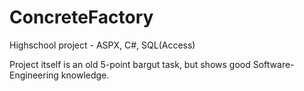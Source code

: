 # ConcreteFactory
 Highschool project - ASPX, C#, SQL(Access)

Project itself is an old 5-point bargut task, but shows good Software-Engineering knowledge.
